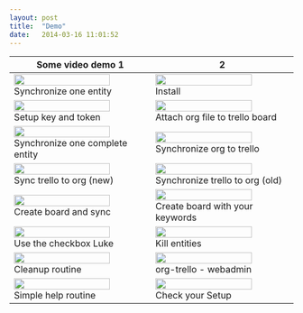 ```yaml
---
layout: post
title:  "Demo"
date:   2014-03-16 11:01:52
---
```



Some video demo 1                                                                                             | 2
--------------------------------------------------------------------------------------------------------------|-----------------------------------------------------------------------------------
[<img style="width:85%" src="https://i1.ytimg.com/vi/ILPs74L5LFU/0.jpg" />](http://youtu.be/ILPs74L5LFU) <br /> Synchronize one entity | [<img style="width:85%" src="https://i1.ytimg.com/vi/e3NzllAHbHY/0.jpg" />](http://youtu.be/e3NzllAHbHY) <br /> Install
[<img style="width:85%" src="https://i1.ytimg.com/vi/ReUp1Wn5scc/0.jpg" />](http://youtu.be/ReUp1Wn5scc) <br /> Setup key and token    | [<img style="width:85%" src="https://i1.ytimg.com/vi/2PT8K1HG-eY/0.jpg" />](http://youtu.be/2PT8K1HG-eY) <br /> Attach org file to trello board
[<img style="width:85%" src="https://i1.ytimg.com/vi/H8DXm5BLaD0/0.jpg" />](http://youtu.be/H8DXm5BLaD0) <br /> Synchronize one complete entity | [<img style="width:85%" src="https://i1.ytimg.com/vi/d6SATWzhQhs/0.jpg" />](http://youtu.be/d6SATWzhQhs) <br /> Synchronize org to trello
[<img style="width:85%" src="https://i1.ytimg.com/vi/taIiWD-_zKY/0.jpg" />](http://youtu.be/taIiWD-_zKY) <br /> Sync trello to org (new) | [<img style="width:85%" src="https://i1.ytimg.com/vi/-ldo8gvhaTY/0.jpg" />](http://youtu.be/-ldo8gvhaTY) <br /> Synchronize trello to org (old)
[<img style="width:85%" src="https://i1.ytimg.com/vi/6k4zRm6t8ZY/0.jpg" />](http://youtu.be/6k4zRm6t8ZY) <br /> Create board and sync | [<img style="width:85%" src="https://i1.ytimg.com/vi/1UYYXjCwshs/0.jpg" />](http://youtu.be/1UYYXjCwshs) <br /> Create board with your keywords
[<img style="width:85%" src="https://i1.ytimg.com/vi/Sc9EUW67I7A/0.jpg" />](http://youtu.be/Sc9EUW67I7A) <br /> Use the checkbox Luke | [<img style="width:85%" src="https://i1.ytimg.com/vi/Cz0JikxKx4I/0.jpg" />](http://youtu.be/Cz0JikxKx4I) <br /> Kill entities
[<img style="width:85%" src="https://i1.ytimg.com/vi/Wp7BXF3m9rA/0.jpg" />](http://youtu.be/Wp7BXF3m9rA) <br /> Cleanup routine | [<img style="width:85%" src="https://i1.ytimg.com/vi/dp8S7VTwHCc/0.jpg" />](http://youtu.be/dp8S7VTwHCc) <br /> org-trello - webadmin
[<img style="width:85%" src="https://i1.ytimg.com/vi/g-lW0lDFU5Y/0.jpg" />](http://youtu.be/g-lW0lDFU5Y) <br /> Simple help routine | [<img style="width:85%" src="https://i1.ytimg.com/vi/1UYYXjCwshs/0.jpg" />](http://youtu.be/2OlmPMwtCAs) <br /> Check your Setup
